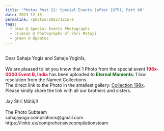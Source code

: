 ```yaml
---
title: 'Photos Post 22: Special Events (after 1975), Part 60'
date: 2023-12-15
permalink: /photos/2023/1215-e
tags:
  - blue @ Special Events Photographs
  - crimson @ Photographs of Shri Mataji
  - green @ Updates
---
```


<p>
<br>
Dear Sahaja Yogis and Sahaja Yoginīs,<br>
<br>
We are pleased to let you know that 1 Photo from the special event <font color="Crimson"><b>198x-0000 Event B, India</b></font> has been uploaded to <font color="DarkGreen"><b>Eternal Moments</b></font>: 1 low resolution from the Named Collections.<br>
The direct link to the Photo in the smallest gallery: <a href="https://eternalmoments.smugmug.com/Collections/Edward-Saugstad/19bx/">Collection 198x</a>.<br> 
Please kindly share the link with all our brothers and sisters.<br>
<br>
Jay Śhrī Mātājī!<br>
<br>
The Photo Subteam<br>
sahajayoga.compilations@gmail.com<br>
https://linktr.ee/comprehensivecompilationsteam
</p>